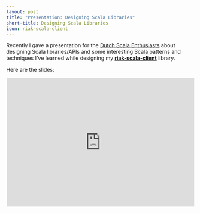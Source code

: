 ```yaml
---
layout: post
title: "Presentation: Designing Scala Libraries"
short-title: Designing Scala Libraries
icon: riak-scala-client
---
```

Recently I gave a presentation for the [Dutch Scala Enthusiasts](http://www.meetup.com/dutch-scala-enthusiasts)
about designing Scala libraries/APIs and some interesting Scala patterns and techniques I've learned
while designing my __[riak-scala-client](http://riak.scalapenos.com)__ library.

Here are the slides:

<div style="text-align:center">
  <iframe allowfullscreen="true"
          allowtransparency="true"
          frameborder="0"
          height="344"
          id="talk_frame_45488"
          mozallowfullscreen="true"
          src="http://speakerdeck.com/player/79ab4f3090af0130a9c8529790d16483"
          style="border:0; padding:0; margin:0; background:transparent;"
          webkitallowfullscreen="true"
          width="500">
  </iframe>
</div>